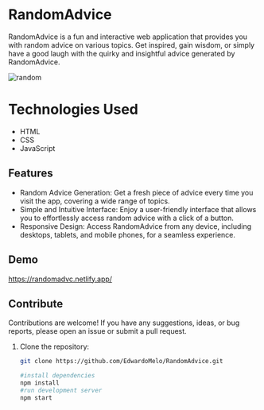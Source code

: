 # RandomAdvice

RandomAdvice is a fun and interactive web application that provides you with random advice on various topics. Get inspired, gain wisdom, or simply have a good laugh with the quirky and insightful advice generated by RandomAdvice.

<img src="https://i.ibb.co/9ZVLBTW/random.png" alt="random" border="0">

# Technologies Used
- HTML
- CSS
- JavaScript

## Features

- Random Advice Generation: Get a fresh piece of advice every time you visit the app, covering a wide range of topics.
- Simple and Intuitive Interface: Enjoy a user-friendly interface that allows you to effortlessly access random advice with a click of a button.
- Responsive Design: Access RandomAdvice from any device, including desktops, tablets, and mobile phones, for a seamless experience.

## Demo

https://randomadvc.netlify.app/

## Contribute
Contributions are welcome! If you have any suggestions, ideas, or bug reports, please open an issue or submit a pull request.

1. Clone the repository:

   ```bash
   git clone https://github.com/EdwardoMelo/RandomAdvice.git

   #install dependencies 
   npm install 
   #run development server
   npm start